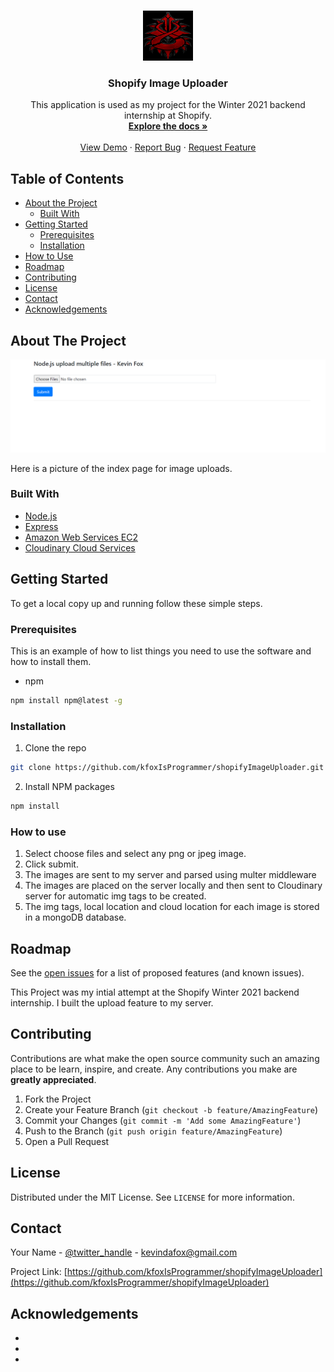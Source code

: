 


<!--
*** Thanks for checking out this README Template. If you have a suggestion that would
*** make this better, please fork the repo and create a pull request or simply open
*** an issue with the tag "enhancement".
*** Thanks again! Now go create something AMAZING! :D
***
***
***
*** To avoid retyping too much info. Do a search and replace for the following:
*** kfoxIsProgrammer, shopifyImageUploader, twitter_handle, kevindafox@gmail.com
-->





<!-- PROJECT SHIELDS -->
<!--
*** I'm using markdown "reference style" links for readability.
*** Reference links are enclosed in brackets [ ] instead of parentheses ( ).
*** See the bottom of this document for the declaration of the reference variables
*** for contributors-url, forks-url, etc. This is an optional, concise syntax you may use.
*** https://www.markdownguide.org/basic-syntax/#reference-style-links
-->




<!-- PROJECT LOGO -->
<br />
<p align="center">
  <a href="https://github.com/kfoxIsProgrammer/shopifyImageUploader">
    <img src="images/logo.png" alt="Logo" width="80" height="80">
  </a>

  <h3 align="center">Shopify Image Uploader</h3>

  <p align="center">
    This application is used as my project for the Winter 2021 backend internship at Shopify.
    <br />
    <a href="https://github.com/kfoxIsProgrammer/shopifyImageUploader"><strong>Explore the docs »</strong></a>
    <br />
    <br />
    <a href="https://kfoxiscoolio.com">View Demo</a>
    ·
    <a href="https://github.com/kfoxIsProgrammer/shopifyImageUploader/issues">Report Bug</a>
    ·
    <a href="https://github.com/kfoxIsProgrammer/shopifyImageUploader/issues">Request Feature</a>
  </p>
</p>



<!-- TABLE OF CONTENTS -->
## Table of Contents

* [About the Project](#about-the-project)
  * [Built With](#built-with)
* [Getting Started](#getting-started)
  * [Prerequisites](#prerequisites)
  * [Installation](#installation)
* [How to Use](#how-to-use)
* [Roadmap](#roadmap)
* [Contributing](#contributing)
* [License](#license)
* [Contact](#contact)
* [Acknowledgements](#acknowledgements)



<!-- ABOUT THE PROJECT -->
## About The Project

<p align="center">
  <a href="https://github.com/kfoxIsProgrammer/shopifyImageUploader">
    <img src="images/example.PNG" alt="Demo" >
  </a>

Here is a picture of the index page for image uploads. <br />




### Built With

* [Node.js](https://nodejs.org/en/)
* [Express](https://expressjs.com/)
* [Amazon Web Services EC2](https://aws.amazon.com/)
* [Cloudinary Cloud Services](https://cloudinary.com/?utm_source=google&utm_medium=cpc&utm_campaign=Abrand&utm_content=300754782437&utm_term=www.cloudinary.com&gclid=CjwKCAjw4rf6BRAvEiwAn2Q76iRSqb7Mp2R22tanV8uFNxx_DLw-9VUljk9SqH_QsXfg-m8OetMUehoCN4UQAvD_BwE)




<!-- GETTING STARTED -->
## Getting Started

To get a local copy up and running follow these simple steps.

### Prerequisites

This is an example of how to list things you need to use the software and how to install them.
* npm
```sh
npm install npm@latest -g
```

### Installation

1. Clone the repo
```sh
git clone https://github.com/kfoxIsProgrammer/shopifyImageUploader.git
```
2. Install NPM packages
```sh
npm install
```

### How to use
1. Select choose files and select any png or jpeg image.
2. Click submit.
3. The images are sent to my server and parsed using multer middleware
4. The images are placed on the server locally and then sent to Cloudinary server for automatic img tags to be created.
5. The img tags, local location and cloud location for each image is stored in a mongoDB database.


<!-- ROADMAP -->
## Roadmap

See the [open issues](https://github.com/kfoxIsProgrammer/shopifyImageUploader/issues) for a list of proposed features (and known issues).

This Project was my intial attempt at the Shopify Winter 2021 backend internship. I built the upload feature to my server.




<!-- CONTRIBUTING -->
## Contributing

Contributions are what make the open source community such an amazing place to be learn, inspire, and create. Any contributions you make are **greatly appreciated**.

1. Fork the Project
2. Create your Feature Branch (`git checkout -b feature/AmazingFeature`)
3. Commit your Changes (`git commit -m 'Add some AmazingFeature'`)
4. Push to the Branch (`git push origin feature/AmazingFeature`)
5. Open a Pull Request



<!-- LICENSE -->
## License

Distributed under the MIT License. See `LICENSE` for more information.



<!-- CONTACT -->
## Contact

Your Name - [@twitter_handle](https://twitter.com/twitter_handle) - kevindafox@gmail.com

Project Link: [https://github.com/kfoxIsProgrammer/shopifyImageUploader](https://github.com/kfoxIsProgrammer/shopifyImageUploader)



<!-- ACKNOWLEDGEMENTS -->
## Acknowledgements

* []()
* []()
* []()





<!-- MARKDOWN LINKS & IMAGES -->
<!-- https://www.markdownguide.org/basic-syntax/#reference-style-links -->
[contributors-shield]: https://img.shields.io/github/contributors/kfoxIsProgrammer/repo.svg?style=flat-square
[contributors-url]: https://github.com/kfoxIsProgrammer/repo/graphs/contributors
[forks-shield]: https://img.shields.io/github/forks/kfoxIsProgrammer/repo.svg?style=flat-square
[forks-url]: https://github.com/kfoxIsProgrammer/repo/network/members
[stars-shield]: https://img.shields.io/github/stars/kfoxIsProgrammer/repo.svg?style=flat-square
[stars-url]: https://github.com/kfoxIsProgrammer/repo/stargazers
[issues-shield]: https://img.shields.io/github/issues/kfoxIsProgrammer/repo.svg?style=flat-square
[issues-url]: https://github.com/kfoxIsProgrammer/repo/issues
[license-shield]: https://img.shields.io/github/license/kfoxIsProgrammer/repo.svg?style=flat-square
[license-url]: https://github.com/kfoxIsProgrammer/repo/blob/master/LICENSE.txt
[linkedin-shield]: https://img.shields.io/badge/-LinkedIn-black.svg?style=flat-square&logo=linkedin&colorB=555
[linkedin-url]: https://linkedin.com/in/kfoxIsProgrammer
[product-screenshot]: images/screenshot.png
